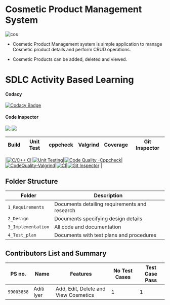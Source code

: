 # Cosmetic Product Management System



![cos](https://user-images.githubusercontent.com/89658708/132329618-a045460d-4803-445c-a2fb-6ba41f307ac1.jpg)

* Cosmetic Product Management system is simple application to manage Cosmetic product details and perform CRUD operations.

* Cosmetic Products can be added, deleted and viewed.

# SDLC Activity Based Learning

#### Codacy 
[![Codacy Badge](https://app.codacy.com/project/badge/Grade/2db3fa5f4a9444edb0caaff2f663b9eb)](https://www.codacy.com/gh/aditi-iyer/Stepin_ProductManagementSystem/dashboard?utm_source=github.com&amp;utm_medium=referral&amp;utm_content=aditi-iyer/Stepin_ProductManagementSystem&amp;utm_campaign=Badge_Grade)



#### Code Inspector
<a>
<img src=https://www.code-inspector.com/project/27931/score/svg />
<img src=https://www.code-inspector.com/project/27931/status/svg />
</a> 

|Build|Unit Test|cppcheck|Valgrind|Coverage|Git Inspector|
|:--:|:--:|:--:|:--:|:--:|:--:|

|[![C/C++ CI](https://github.com/aditi-iyer/Stepin_ProductManagementSystem/actions/workflows/c-build.yml/badge.svg)](https://github.com/aditi-iyer/Stepin_ProductManagementSystem/actions/workflows/c-build.yml)|[![Unit Testing](https://github.com/aditi-iyer/Stepin_ProductManagementSystem/actions/workflows/unit-test.yml/badge.svg)](https://github.com/aditi-iyer/Stepin_ProductManagementSystem/actions/workflows/unit-test.yml)|[![Code Quality -Cppcheck](https://github.com/aditi-iyer/Stepin_ProductManagementSystem/actions/workflows/cppcheck.yml/badge.svg)](https://github.com/aditi-iyer/Stepin_ProductManagementSystem/actions/workflows/cppcheck.yml)|
[![CodeQuality-Valgrind](https://github.com/aditi-iyer/Stepin_ProductManagementSystem/actions/workflows/Valgrind.yml/badge.svg)](https://github.com/aditi-iyer/Stepin_ProductManagementSystem/actions/workflows/Valgrind.yml)|[![CI](https://github.com/aditi-iyer/Stepin_ProductManagementSystem/actions/workflows/main.yml/badge.svg)](https://github.com/aditi-iyer/Stepin_ProductManagementSystem/actions/workflows/main.yml)|[![Git Inspector](https://github.com/aditi-iyer/Stepin_ProductManagementSystem/actions/workflows/gitinspector.yml/badge.svg)](https://github.com/aditi-iyer/Stepin_ProductManagementSystem/actions/workflows/gitinspector.yml)
|

  

 






## Folder Structure
|Folder             | Description |
|-------------------| -----------------------------------------|
| `1_Requirements`   | Documents detailing requirements and research|
| `2_Design`         | Documents specifying design details|
| `3_Implementation` | All code and documentation|
| `4_Test_plan`      | Documents with test plans and procedures|
## Contributors List and Summary
|PS no. |  Name   |    Features    |No Test Cases|Test Case Pass|
|-------|---------|----------------|-------------|--------------|
| `99005858` | Aditi Iyer | Add, Edit, Delete and View Cosmetics |  1   |  1 |

